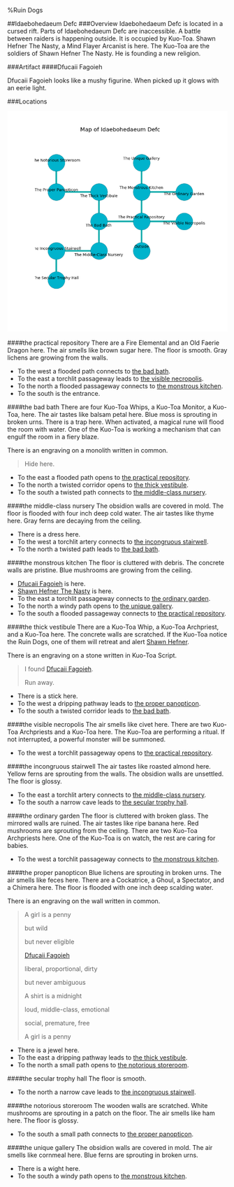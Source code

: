 %Ruin Dogs

##Idaebohedaeum Defc
###Overview
Idaebohedaeum Defc is located in a cursed rift. Parts of Idaebohedaeum Defc are inaccessible. A battle between raiders is happening outside. It is occupied by Kuo-Toa. <a name="Shawn-Hefner-The-Nasty"></a>Shawn Hefner The Nasty, a Mind Flayer Arcanist is here. The Kuo-Toa are the soldiers of Shawn Hefner The Nasty. He  is founding a new religion. 



###Artifact
####<a name="Dfucaii-Fagoieh"></a>Dfucaii Fagoieh


Dfucaii Fagoieh looks like a mushy figurine. When picked up it glows with an eerie light. 





###Locations


![](../v2/images/Idaebohedaeum-Defc.png)

####<a name="the-practical-repository"></a>the practical repository
There are a Fire Elemental and an Old Faerie Dragon here. The air smells like brown sugar here. The floor is smooth. Gray lichens are growing from the walls. 



* To the west a flooded path connects to [the bad bath](#the-bad-bath).
* To the east a torchlit passageway leads to [the visible necropolis](#the-visible-necropolis).
* To the north a flooded passageway connects to [the monstrous kitchen](#the-monstrous-kitchen).
* To the south is the entrance.


####<a name="the-bad-bath"></a>the bad bath
There are four Kuo-Toa Whips, a Kuo-Toa Monitor, a Kuo-Toa,  here. The air tastes like balsam	petal here. Blue moss is sprouting in broken urns. There is a trap here. When activated, a magical rune will flood the room with water. One of the Kuo-Toa is working a mechanism that can engulf the room in a fiery blaze. 

There is an engraving on a monolith written in common. 

> Hide here.
>


* To the east a flooded path opens to [the practical repository](#the-practical-repository).
* To the north a twisted corridor opens to [the thick vestibule](#the-thick-vestibule).
* To the south a twisted path connects to [the middle-class nursery](#the-middle-class-nursery).


####<a name="the-middle-class-nursery"></a>the middle-class nursery
The obsidion walls are covered in mold. The floor is flooded with four inch deep cold water. The air tastes like thyme here. Gray ferns are decaying from the ceiling. 



* There is a dress here.
* To the west a torchlit artery connects to [the incongruous stairwell](#the-incongruous-stairwell).
* To the north a twisted path leads to [the bad bath](#the-bad-bath).


####<a name="the-monstrous-kitchen"></a>the monstrous kitchen
The floor is cluttered with debris. The concrete walls are pristine. Blue mushrooms are growing from the ceiling. 



* [Dfucaii Fagoieh](#Dfucaii-Fagoieh) is here.
* [Shawn Hefner The Nasty](#Shawn-Hefner-The-Nasty) is here.
* To the east a torchlit passageway connects to [the ordinary garden](#the-ordinary-garden).
* To the north a windy path opens to [the unique gallery](#the-unique-gallery).
* To the south a flooded passageway connects to [the practical repository](#the-practical-repository).


####<a name="the-thick-vestibule"></a>the thick vestibule
There are a Kuo-Toa Whip, a Kuo-Toa Archpriest, and a Kuo-Toa here. The concrete walls are scratched. If the Kuo-Toa notice the Ruin Dogs, one of them will retreat and alert [Shawn Hefner](#Shawn-Hefner). 

There is an engraving on a stone written in Kuo-Toa Script. 

> I found [Dfucaii Fagoieh](#Dfucaii-Fagoieh).
>
> Run away.
>


* There is a stick here.
* To the west a dripping pathway leads to [the proper panopticon](#the-proper-panopticon).
* To the south a twisted corridor leads to [the bad bath](#the-bad-bath).


####<a name="the-visible-necropolis"></a>the visible necropolis
The air smells like civet here. There are two Kuo-Toa Archpriests and a Kuo-Toa here. The Kuo-Toa are performing a ritual. If not interrupted, a powerful monster will be summoned. 



* To the west a torchlit passageway opens to [the practical repository](#the-practical-repository).


####<a name="the-incongruous-stairwell"></a>the incongruous stairwell
The air tastes like roasted almond here. Yellow ferns are sprouting from the walls. The obsidion walls are unsettled. The floor is glossy. 



* To the east a torchlit artery connects to [the middle-class nursery](#the-middle-class-nursery).
* To the south a narrow cave leads to [the secular trophy hall](#the-secular-trophy-hall).


####<a name="the-ordinary-garden"></a>the ordinary garden
The floor is cluttered with broken glass. The mirrored walls are ruined. The air tastes like ripe banana here. Red mushrooms are sprouting from the ceiling. There are two Kuo-Toa Archpriests here. One of the Kuo-Toa is on watch, the rest are caring for babies. 



* To the west a torchlit passageway connects to [the monstrous kitchen](#the-monstrous-kitchen).


####<a name="the-proper-panopticon"></a>the proper panopticon
Blue lichens are sprouting in broken urns. The air smells like feces here. There are a Cockatrice, a Ghoul, a Spectator, and a Chimera here. The floor is flooded with one inch deep scalding water. 

There is an engraving on the wall written in common. 

> A girl is a penny
>
> but wild
>
> but never eligible
>
> [Dfucaii Fagoieh](#Dfucaii-Fagoieh)
>
> liberal, proportional, dirty
>
> but never ambiguous
>
> A shirt is a midnight
>
> loud, middle-class, emotional
>
> social, premature, free
>
> A girl is a penny
>


* There is a jewel here.
* To the east a dripping pathway leads to [the thick vestibule](#the-thick-vestibule).
* To the north a small path opens to [the notorious storeroom](#the-notorious-storeroom).


####<a name="the-secular-trophy-hall"></a>the secular trophy hall
The floor is smooth. 



* To the north a narrow cave leads to [the incongruous stairwell](#the-incongruous-stairwell).


####<a name="the-notorious-storeroom"></a>the notorious storeroom
The wooden walls are scratched. White mushrooms are sprouting in a patch on the floor. The air smells like ham here. The floor is glossy. 



* To the south a small path connects to [the proper panopticon](#the-proper-panopticon).


####<a name="the-unique-gallery"></a>the unique gallery
The obsidion walls are covered in mold. The air smells like cornmeal here. Blue ferns are sprouting in broken urns. 



* There is a wight here.
* To the south a windy path opens to [the monstrous kitchen](#the-monstrous-kitchen).


